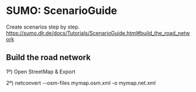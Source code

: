 # SUMO: ScenarioGuide

Create scenarios step by step.
https://sumo.dlr.de/docs/Tutorials/ScenarioGuide.html#build_the_road_network

## Build the road network
1º) Open StreetMap & Export

2º) netconvert --osm-files mymap.osm.xml -o mymap.net.xml

